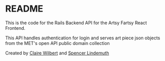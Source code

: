 # README

This is the code for the Rails Backend API for the Artsy Fartsy React Frontend. 

This API handles authentication for login and serves art piece json objects from the MET's open API public domain collection

Created by <a href="https://github.com/cthomasw">Claire Wilbert</a> and <a href="https://github.com/spencerlindemuth">Spencer Lindemuth </a>
